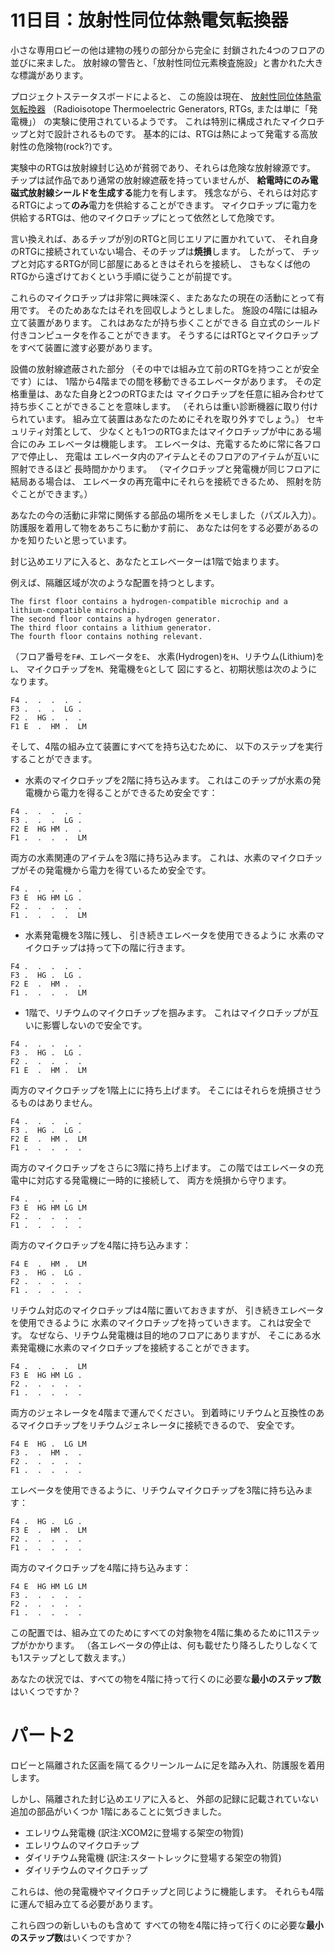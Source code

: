 # 11日目：放射性同位体熱電気転換器

小さな専用ロビーの他は建物の残りの部分から完全に
封鎖された4つのフロアの並びに来ました。
放射線の警告と、「放射性同位元素検査施設」と書かれた大きな標識があります。

プロジェクトステータスボードによると、
この施設は現在、
[放射性同位体熱電気転換器](https://ja.wikipedia.org/wiki/放射性同位体熱電気転換器)<!-- %E6%94%BE%E5%B0%84%E6%80%A7%E5%90%8C%E4%BD%8D%E4%BD%93%E7%86%B1%E9%9B%BB%E6%B0%97%E8%BB%A2%E6%8F%9B%E5%99%A8 -->
（Radioisotope Thermoelectric Generators, RTGs, または単に「発電機」）
の実験に使用されているようです。
これは特別に構成されたマイクロチップと対で設計されるものです。
基本的には、RTGは熱によって発電する高放射性の危険物(rock?)です。

実験中のRTGは放射線封じ込めが貧弱であり、それらは危険な放射線源です。
チップは試作品であり通常の放射線遮蔽を持っていませんが、
**給電時にのみ電磁式放射線シールドを生成する**能力を有します。
残念ながら、それらは対応するRTGによって**のみ**電力を供給することができます。
マイクロチップに電力を供給するRTGは、他のマイクロチップにとって依然として危険です。

言い換えれば、あるチップが別のRTGと同じエリアに置かれていて、
それ自身のRTGに接続されていない場合、そのチップは**焼損**します。
したがって、
チップと対応するRTGが同じ部屋にあるときはそれらを接続し、
さもなくば他のRTGから遠ざけておくという手順に従うことが前提です。

これらのマイクロチップは非常に興味深く、またあなたの現在の活動にとって有用です。
そのためあなたはそれを回収しようとしました。
施設の4階には組み立て装置があります。
これはあなたが持ち歩くことができる
自立式のシールド付きコンピュータを作ることができます。
そうするにはRTGとマイクロチップをすべて装置に渡す必要があります。

設備の放射線遮蔽された部分
（その中では組み立て前のRTGを持つことが安全です）には、
1階から4階までの間を移動できるエレベータがあります。
その定格重量は、あなた自身と2つのRTGまたは
マイクロチップを任意に組み合わせて持ち歩くことができることを意味します。
（それらは重い診断機器に取り付けられています。
組み立て装置はあなたのためにそれを取り外すでしょう。）
セキュリティ対策として、
少なくとも1つのRTGまたはマイクロチップが中にある場合にのみ
エレベータは機能します。
エレベータは、充電するために常に各フロアで停止し、
充電は
エレベータ内のアイテムとそのフロアのアイテムが互いに照射できるほど
長時間かかります。
（マイクロチップと発電機が同じフロアに結局ある場合は、
エレベータの再充電中にそれらを接続できるため、
照射を防ぐことができます。）

あなたの今の活動に非常に関係する部品の場所をメモしました（パズル入力）。
防護服を着用して物をあちこちに動かす前に、
あなたは何をする必要があるのか​​を知りたいと思っています。

封じ込めエリアに入ると、あなたとエレベーターは1階で始まります。

例えば、隔離区域が次のような配置を持つとします。

~~~
The first floor contains a hydrogen-compatible microchip and a lithium-compatible microchip.
The second floor contains a hydrogen generator.
The third floor contains a lithium generator.
The fourth floor contains nothing relevant.
~~~

（フロア番号を`F#`、エレベータを`E`、
水素(Hydrogen)を`H`、リチウム(Lithium)を`L`、
マイクロチップを`M`、発電機を`G`として
図にすると、初期状態は次のようになります。

~~~
F4 .  .  .  .  .
F3 .  .  .  LG .
F2 .  HG .  .  .
F1 E  .  HM .  LM
~~~

そして、4階の組み立て装置にすべてを持ち込むために、
以下のステップを実行することができます。

- 水素のマイクロチップを2階に持ち込みます。
これはこのチップが水素の発電機から電力を得ることができるため安全です：

~~~
F4 .  .  .  .  .
F3 .  .  .  LG .
F2 E  HG HM .  .
F1 .  .  .  .  LM
~~~

両方の水素関連のアイテムを3階に持ち込みます。
これは、水素のマイクロチップがその発電機から電力を得ているため安全です。

~~~
F4 .  .  .  .  .
F3 E  HG HM LG .
F2 .  .  .  .  .
F1 .  .  .  .  LM
~~~

- 水素発電機を3階に残し、
引き続きエレベータを使用できるように
水素のマイクロチップは持って下の階に行きます。

~~~
F4 .  .  .  .  .
F3 .  HG .  LG .
F2 E  .  HM .  .
F1 .  .  .  .  LM
~~~

- 1階で、リチウムのマイクロチップを掴みます。
これはマイクロチップが互いに影響しないので安全です。

~~~
F4 .  .  .  .  .
F3 .  HG .  LG .
F2 .  .  .  .  .
F1 E  .  HM .  LM
~~~

両方のマイクロチップを1階上にに持ち上げます。
そこにはそれらを焼損させうるものはありません。

~~~
F4 .  .  .  .  .
F3 .  HG .  LG .
F2 E  .  HM .  LM
F1 .  .  .  .  .
~~~

両方のマイクロチップをさらに3階に持ち上げます。
この階ではエレベータの充電中に対応する発電機に一時的に接続して、
両方を焼損から守ります。

~~~
F4 .  .  .  .  .
F3 E  HG HM LG LM
F2 .  .  .  .  .
F1 .  .  .  .  .
~~~

両方のマイクロチップを4階に持ち込みます：

~~~
F4 E  .  HM .  LM
F3 .  HG .  LG .
F2 .  .  .  .  .
F1 .  .  .  .  .
~~~

リチウム対応のマイクロチップは4階に置いておきますが、
引き続きエレベータを使用できるように
水素のマイクロチップを持っていきます。
これは安全です。
なぜなら、リチウム発電機は目的地のフロアにありますが、
そこにある水素発電機に水素のマイクロチップを接続することができます。

~~~
F4 .  .  .  .  LM
F3 E  HG HM LG .
F2 .  .  .  .  .
F1 .  .  .  .  .
~~~

両方のジェネレータを4階まで運んでください。
到着時にリチウムと互換性のあるマイクロチップをリチウムジェネレータに接続できるので、
安全です。

~~~
F4 E  HG .  LG LM
F3 .  .  HM .  .
F2 .  .  .  .  .
F1 .  .  .  .  .
~~~

エレベータを使用できるように、リチウムマイクロチップを3階に持ち込みます：

~~~
F4 .  HG .  LG .
F3 E  .  HM .  LM
F2 .  .  .  .  .
F1 .  .  .  .  .
~~~

両方のマイクロチップを4階に持ち込みます：

~~~
F4 E  HG HM LG LM
F3 .  .  .  .  .
F2 .  .  .  .  .
F1 .  .  .  .  .
~~~

この配置では、組み立てのためにすべての対象物を4階に集めるために11ステップがかかります。
（各エレベータの停止は、何も載せたり降ろしたりしなくても1ステップとして数えます。）

あなたの状況では、すべての物を4階に持って行くのに必要な**最小のステップ数**はいくつですか？

# パート2 #

ロビーと隔離された区画を隔てるクリーンルームに足を踏み入れ、防護服を着用します。

しかし、隔離された封じ込めエリアに入ると、
外部の記録に記載されていない追加の部品がいくつか
1階にあることに気づきました。

- エレリウム発電機 (訳注:XCOM2に登場する架空の物質)
- エレリウムのマイクロチップ
- ダイリチウム発電機 (訳注:スタートレックに登場する架空の物質)
- ダイリチウムのマイクロチップ

これらは、他の発電機やマイクロチップと同じように機能します。
それらも4階に運んで組み立てる必要があります。

これら四つの新しいものも含めて
すべての物を4階に持って行くのに必要な**最小のステップ数**はいくつですか？
